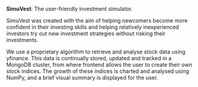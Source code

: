 ****SimuVest****: The user-friendly investment simulator. 

SimuVest was created with the aim of helping newcomers become more confident in their investing skills and helping relatively inexperienced investors try out new investment strategies without risking their investments. 

We use a proprietary algorithm to retrieve and analyse stock data using yfinance. This data is continually stored, updated and tracked in a MongoDB cluster, from where frontend allows the user to create their own stock indices. 
The growth of these indices is charted and analysed using NumPy, and a brief visual summary is displayed for the user.  
